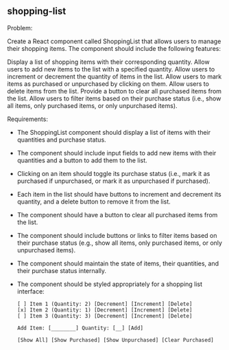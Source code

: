 ## shopping-list

Problem:

Create a React component called ShoppingList that allows users to manage their shopping items. The component should include the following features:

Display a list of shopping items with their corresponding quantity.
Allow users to add new items to the list with a specified quantity.
Allow users to increment or decrement the quantity of items in the list.
Allow users to mark items as purchased or unpurchased by clicking on them.
Allow users to delete items from the list.
Provide a button to clear all purchased items from the list.
Allow users to filter items based on their purchase status (i.e., show all items, only purchased items, or only unpurchased items).

Requirements:

- The ShoppingList component should display a list of items with their quantities and purchase status.
- The component should include input fields to add new items with their quantities and a button to add them to the list.
- Clicking on an item should toggle its purchase status (i.e., mark it as purchased if unpurchased, or mark it as unpurchased if purchased).
- Each item in the list should have buttons to increment and decrement its quantity, and a delete button to remove it from the list.
- The component should have a button to clear all purchased items from the list.
- The component should include buttons or links to filter items based on their purchase status (e.g., show all items, only purchased items, or only unpurchased items).
- The component should maintain the state of items, their quantities, and their purchase status internally.
- The component should be styled appropriately for a shopping list interface:

  ```
  [ ] Item 1 (Quantity: 2) [Decrement] [Increment] [Delete]
  [x] Item 2 (Quantity: 1) [Decrement] [Increment] [Delete]
  [ ] Item 3 (Quantity: 3) [Decrement] [Increment] [Delete]

  ```

  ```
  Add Item: [________] Quantity: [__] [Add]
  ```

  ```
  [Show All] [Show Purchased] [Show Unpurchased] [Clear Purchased]
  ```
